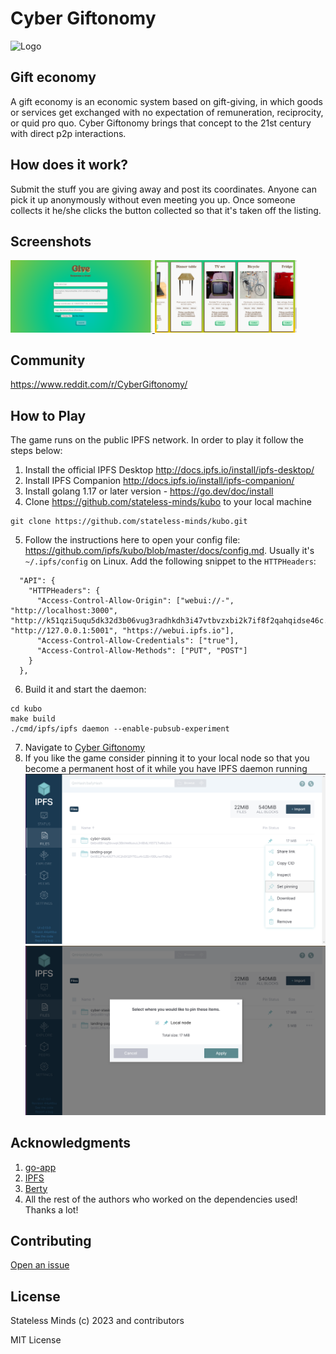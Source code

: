 # Cyber Giftonomy

![Logo](./assets/demo.gif)

## Gift economy

A gift economy is an economic system based on gift-giving, in which goods or services get exchanged with no expectation of remuneration, reciprocity, or quid pro quo. Cyber Giftonomy brings that concept to the 21st century with direct p2p interactions.

## How does it work?

Submit the stuff you are giving away and post its coordinates. Anyone can pick it up anonymously without even meeting you up. Once someone collects it he/she clicks the button collected so that it's taken off the listing.

## Screenshots

<a display="inline" href="./assets/give.png?raw=true">
<img src="./assets/give.png" width="45%" alt="Screenshot of the form screen" title="Screenshot of the form screen">
</a>

<a display="inline" href="./assets/browse.png?raw=true">
<img src="./assets/browse.png" width="45%" alt="Screenshot of the gallery screen" title="Screenshot of the gallery screen">
</a>

## Community

https://www.reddit.com/r/CyberGiftonomy/

## How to Play

The game runs on the public IPFS network. In order to play it follow the steps below:

1. Install the official IPFS Desktop http://docs.ipfs.io/install/ipfs-desktop/
2. Install IPFS Companion http://docs.ipfs.io/install/ipfs-companion/
3. Install golang 1.17 or later version - https://go.dev/doc/install
4.  Clone https://github.com/stateless-minds/kubo to your local machine
```
git clone https://github.com/stateless-minds/kubo.git
```
5.  Follow the instructions here to open your config file: https://github.com/ipfs/kubo/blob/master/docs/config.md. Usually it's `~/.ipfs/config` on Linux. Add the following snippet to the `HTTPHeaders`:
```{
  "API": {
    "HTTPHeaders": {
      "Access-Control-Allow-Origin": ["webui://-", "http://localhost:3000", "http://k51qzi5uqu5dk32d3b06vug3radhkdh3i47vtbvzxbi2k7if8f2qahqidse46c.ipns.localhost:8080", "http://127.0.0.1:5001", "https://webui.ipfs.io"],
      "Access-Control-Allow-Credentials": ["true"],
      "Access-Control-Allow-Methods": ["PUT", "POST"]
    }
  },
 ```
6. Build it and start the daemon:
``` 
cd kubo
make build
./cmd/ipfs/ipfs daemon --enable-pubsub-experiment
```
7.  Navigate to <a href="https://ipfs.io/ipns/k51qzi5uqu5dk32d3b06vug3radhkdh3i47vtbvzxbi2k7if8f2qahqidse46c">Cyber Giftonomy</a>
8.  If you like the game consider pinning it to your local node so that you become a permanent host of it while you have IPFS daemon running
![SetPinning](./assets/pin.png)
![PinToLocalNode](./assets/pin-to-local-node.png)

## Acknowledgments

1. <a href="https://go-app.dev/">go-app</a>
2. <a href="https://ipfs.io/">IPFS</a>
3. <a href="https://berty.tech/">Berty</a>
4. All the rest of the authors who worked on the dependencies used! Thanks a lot!

## Contributing

<a href="https://github.com/stateless-minds/cyber-giftonomy/issues">Open an issue</a>

## License

Stateless Minds (c) 2023 and contributors

MIT License
